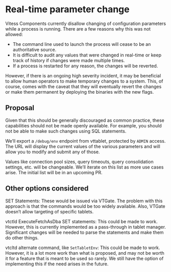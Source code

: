 # Real-time parameter change

Vitess Components currently disallow changing of configuration parameters while a process is running. There are a few reasons why this was not allowed:

* The command line used to launch the process will cease to be an authoritative source.
* It is difficult to audit any values that were changed in real-time or keep track of history if changes were made multiple times.
* If a process is restarted for any reason, the changes will be reverted.

However, if there is an ongoing high severity incident, it may be beneficial to allow human operators to make temporary changes to a system. This, of course, comes with the caveat that they will eventually revert the changes or make them permanent by deploying the binaries with the new flags.

## Proposal

Given that this should be generally discouraged as common practice, these capabilities should not be made openly available. For example, you should not be able to make such changes using SQL statements.

We’ll export a `/debug/env` endpoint from vttablet, protected by `ADMIN` access. The URL will display the current values of the various parameters and will allow you to modify and submit any of those.

Values like connection pool sizes, query timeouts, query consolidation settings, etc. will be changeable. We’ll iterate on this list as more use cases arise. The initial list will be in an upcoming PR.

## Other options considered

SET Statements: These would be issued via VTGate. The problem with this approach is that the commands would be too widely available. Also, VTGate doesn’t allow targeting of specific tablets.

vtctld ExecuteFetchAsDba SET statements: This could be made to work. However, this is currently implemented as a pass-through in tablet manager. Significant changes will be needed to parse the statements and make them do other things.

vtcltd alternate command, like `SetTabletEnv`: This could be made to work. However, it is a lot more work than what is proposed, and may not be worth it for a feature that is meant to be used so rarely. We still have the option of implementing this if the need arises in the future.
